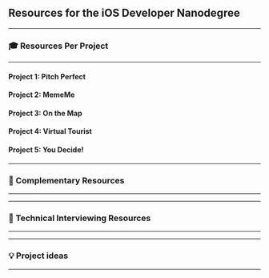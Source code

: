 ## Resources for the iOS Developer Nanodegree

---

### 🎓 Resources Per Project

----

#### Project 1: Pitch Perfect

#### Project 2: MemeMe

#### Project 3: On the Map

#### Project 4: Virtual Tourist

#### Project 5: You Decide!    

---

### 🔧 Complementary Resources

----

----

### 💬 Technical Interviewing Resources

----

---

### 💡 Project ideas

----